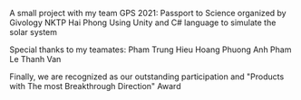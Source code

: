 A small project with my team GPS 2021: Passport to Science organized by Givology NKTP Hai Phong 
Using Unity and C# language to simulate the solar system

Special thanks to my teamates: 
Pham Trung Hieu 
Hoang Phuong Anh 
Pham Le Thanh Van

Finally, we are recognized as our outstanding participation and "Products with The most Breakthrough Direction" Award 